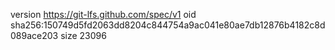 version https://git-lfs.github.com/spec/v1
oid sha256:150749d5fd2063dd8204c844754a9ac041e80ae7db12876b4182c8d089ace203
size 23096

